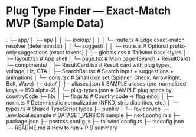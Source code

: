 # Plug Type Finder — Exact-Match MVP (Sample Data)

.
├─ app/
│  ├─ api/
│  │  ├─ lookup/
│  │  │  └─ route.ts           # Edge exact-match resolver (deterministic)
│  │  └─ suggest/
│  │     └─ route.ts           # Optional prefix-only suggestions (exact tokens)
│  ├─ globals.css              # Tailwind base styles
│  ├─ layout.tsx               # App shell
│  └─ page.tsx                 # Main page (Search + ResultCard)
├─ components/
│  ├─ ResultCard.tsx           # Result card with plug types, voltage, Hz, CTA
│  ├─ SearchBar.tsx            # Search input + suggestions + animations
│  └─ icons.tsx                # Small icon set (Spinner, Check, ArrowRight, Bolt, Wave)
├─ data/
│  ├─ aliases.json             # SAMPLE aliases (pre-normalized keys → ISO alpha-2)
│  └─ plug-types.json          # SAMPLE plug specs by countryCode
├─ lib/
│  ├─ flags.ts                 # Country code → flag emoji
│  ├─ norm.ts                  # Deterministic normalization (NFKD, strip diacritics, etc.)
│  └─ types.ts                 # Shared TypeScript types
├─ public/
│  └─ favicon.ico
├─ .env.local.example          # DATASET_VERSION sample
├─ next.config.mjs
├─ package.json
├─ postcss.config.js
├─ tailwind.config.ts
├─ tsconfig.json
└─ README.md                   # How to run + PID summary
